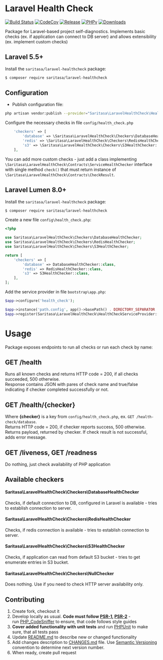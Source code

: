 # Laravel Health Check  

[![Build Status](https://github.com/Saritasa/php-laravel-healthcheck/workflows/build/badge.svg)](https://github.com/Saritasa/php-laravel-healthcheck/actions)
[![CodeCov](https://codecov.io/gh/Saritasa/php-laravel-healthcheck/branch/master/graph/badge.svg)](https://codecov.io/gh/Saritasa/php-laravel-healthcheck)
[![Release](https://img.shields.io/github/release/saritasa/php-laravel-healthcheck.svg)](https://github.com/Saritasa/php-laravel-healthcheck/releases)
[![PHPv](https://img.shields.io/packagist/php-v/saritasa/laravel-healthcheck.svg)](http://www.php.net)
[![Downloads](https://img.shields.io/packagist/dt/saritasa/laravel-healthcheck.svg)](https://packagist.org/packages/saritasa/laravel-healthcheck)

Package for Laravel-based project self-diagnostics. 
Implements basic checks (ex. if application can connect to DB server)
and allows extensibility (ex. implement custom checks) 
  
## Laravel 5.5+
  
Install the ```saritasa/laravel-healthcheck``` package:  
  
```bash  
$ composer require saritasa/laravel-healthcheck  
```  

## Configuration
- Publish configuration file:

```bash
php artisan vendor:publish --provider="Saritasa\LaravelHealthCheck\HealthCheckServiceProvider"
```

Configure the necessary checks in file `config/health_check.php`

```php
    'checkers' => [
        'database' => \Saritasa\LaravelHealthCheck\Checkers\DatabaseHealthChecker::class,
        'redis' => \Saritasa\LaravelHealthCheck\Checkers\RedisHealthChecker::class,
        's3' => \Saritasa\LaravelHealthCheck\Checkers\S3HealthChecker::class,
    ],
```  

You can add more custom checks - just add a class implementing 
`\Saritasa\LaravelHealthCheck\Contracts\ServiceHealthChecker` interface with single method `check()` 
that must return instance of `\Saritasa\LaravelHealthCheck\Contracts\CheckResult`.

## Laravel Lumen 8.0+

Install the ```saritasa/laravel-healthcheck``` package:  
  
```bash  
$ composer require saritasa/laravel-healthcheck  
```  

Create a new file ```config\health_check.php```:
```php
<?php

use Saritasa\LaravelHealthCheck\Checkers\DatabaseHealthChecker;
use Saritasa\LaravelHealthCheck\Checkers\RedisHealthChecker;
use Saritasa\LaravelHealthCheck\Checkers\S3HealthChecker;

return [
    'checkers' => [
        'database' => DatabaseHealthChecker::class,
        'redis' => RedisHealthChecker::class,
        's3' => S3HealthChecker::class,
    ],
];
```

Add the service provider in file ```bootstrap\app.php```:

```php
$app->configure('health_check');

$app->instance('path.config', app()->basePath() . DIRECTORY_SEPARATOR . 'config');
$app->register(Saritasa\LaravelHealthCheck\HealthCheckServiceProvider::class);
``` 

# Usage
Package exposes endpoints to run all checks or run each check by name:
## GET /health
Runs all known checks and returns HTTP code = 200, if all checks succeeded, 500 otherwise.  
Response contains JSON with pares of check name and true/false indicating if checker completed successfully or not.

## GET /health/{checker}
Where **{checker}** is a key from `config/health_check.php`, ex. `GET /health-check/database`.  
Returns HTTP code = 200, if checker reports success, 500 otherwise.  
Returns payload, returned by checker. If check result is not successful, adds error message.

## GET /liveness, GET /readness
Do nothing, just check availability of PHP application

## Available checkers
#### Saritasa\LaravelHealthCheck\Checkers\DatabaseHealthChecker  
Checks, if default connection to DB, configured in Laravel is available - tries to establish connection to server.

#### Saritasa\LaravelHealthCheck\Checkers\RedisHealthChecker  
Checks, if redis connection is available - tries to establish connection to server.

#### Saritasa\LaravelHealthCheck\Checkers\S3HealthChecker  
Checks, if application can read from default S3 bucket - tries to get enumerate entries in S3 bucket.

#### Saritasa\LaravelHealthCheck\Checkers\NullChecker
Does nothing. Use if you need to check HTTP server availability only.

## Contributing  
  
1. Create fork, checkout it  
2. Develop locally as usual. **Code must follow [PSR-1](http://www.php-fig.org/psr/psr-1/), [PSR-2](http://www.php-fig.org/psr/psr-2/)** -  
    run [PHP_CodeSniffer](https://github.com/squizlabs/PHP_CodeSniffer) to ensure, that code follows style guides  
3. **Cover added functionality with unit tests** and run [PHPUnit](https://phpunit.de/) to make sure, that all tests pass  
4. Update [README.md](README.md) to describe new or changed functionality  
5. Add changes description to [CHANGES.md](CHANGES.md) file. Use [Semantic Versioning](https://semver.org/) convention to determine next version number.  
6. When ready, create pull request  
